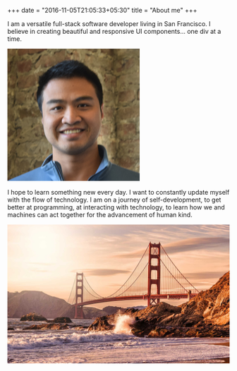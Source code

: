 +++
date = "2016-11-05T21:05:33+05:30"
title = "About me"
+++

I am a versatile full-stack software developer living in San Francisco.  I believe in creating beautiful and responsive UI components... one div at a time.

<img class="avatar" src="avatar-PL.jpg" />

I hope to learn something new every day. I want to constantly update myself with the flow of technology. I am on a journey of self-development, to get better at programming, at interacting with technology, to learn how we and machines can act together for the advancement of human kind.

<img src="SFbridge.jpg" alt="San Francisco"/>
